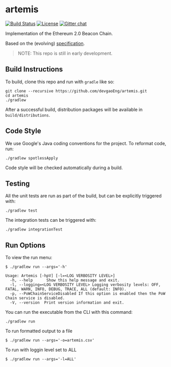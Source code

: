 # artemis

 [![Build Status](https://jenkins.devgao.tech/job/Artemis/job/master/badge/icon)](https://jenkins.devgao.tech/job/Artemis/job/master/)
 [![License](https://img.shields.io/badge/License-Apache%202.0-blue.svg)](https://github.com/DevgaoEng/artemis/blob/master/LICENSE)
 [![Gitter chat](https://badges.gitter.im/devgaoEng/artemis.png)](https://gitter.im/devgaoEng/artemis)

Implementation of the Ethereum 2.0 Beacon Chain.

Based on the (evolving) [specification](https://github.com/ethereum/eth2.0-specs/blob/master/specs/core/0_beacon-chain.md).

> NOTE:  This repo is still in early development.

## Build Instructions

To build, clone this repo and run with `gradle` like so:

```
git clone --recursive https://github.com/devgaoEng/artemis.git
cd artemis
./gradlew
```

After a successful build, distribution packages will be available in `build/distributions`.

## Code Style

We use Google's Java coding conventions for the project. To reformat code, run: 

```
./gradlew spotlessApply
```

Code style will be checked automatically during a build.

## Testing

All the unit tests are run as part of the build, but can be explicitly triggered with:
```
./gradlew test
```
The integration tests can be triggered with:
```
./gradlew integrationTest
```

## Run Options

To view the run menu:

```
$ ./gradlew run --args='-h'

Usage: Artemis [-hpV] [-l=<LOG VERBOSITY LEVEL>]
  -h, --help      Show this help message and exit.
  -l, --logging=<LOG VERBOSITY LEVEL> Logging verbosity levels: OFF, FATAL, WARN, INFO, DEBUG, TRACE, ALL (default: INFO).
  -p, --PoWChainServiceDisabled If this option is enabled then the PoW Chain service is disabled.
  -V, --version  Print version information and exit.
```

You can run the executable from the CLI with this command:
```
./gradlew run
```

To run formatted output to a file

```
$ ./gradlew run --args='-o=artemis.csv'
```

To run with loggin level set to ALL

```
$ ./gradlew run --args='-l=ALL'
```
